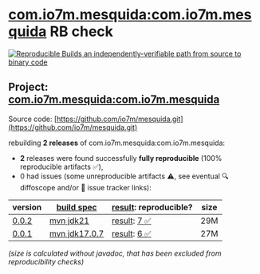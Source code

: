[com.io7m.mesquida:com.io7m.mesquida](https://central.sonatype.com/artifact/com.io7m.mesquida/com.io7m.mesquida/versions) RB check
=======

[![Reproducible Builds](https://reproducible-builds.org/images/logos/rb.svg) an independently-verifiable path from source to binary code](https://reproducible-builds.org/)

## Project: [com.io7m.mesquida:com.io7m.mesquida](https://central.sonatype.com/artifact/com.io7m.mesquida/com.io7m.mesquida/versions)

Source code: [https://github.com/io7m/mesquida.git](https://github.com/io7m/mesquida.git)

rebuilding **2 releases** of com.io7m.mesquida:com.io7m.mesquida:
- **2** releases were found successfully **fully reproducible** (100% reproducible artifacts :white_check_mark:),
- 0 had issues (some unreproducible artifacts :warning:, see eventual :mag: diffoscope and/or :memo: issue tracker links):

| version | [build spec](/BUILDSPEC.md) | [result](https://reproducible-builds.org/docs/jvm/): reproducible? | size |
| -- | --------- | ------ | -- |
| [0.0.2](https://central.sonatype.com/artifact/com.io7m.mesquida/com.io7m.mesquida/0.0.2/pom) | [mvn jdk21](com.io7m.mesquida-0.0.2.buildspec) | [result](com.io7m.mesquida-0.0.2.buildinfo): [7 :white_check_mark: ](com.io7m.mesquida-0.0.2.buildcompare) | 29M |
| [0.0.1](https://central.sonatype.com/artifact/com.io7m.mesquida/com.io7m.mesquida/0.0.1/pom) | [mvn jdk17.0.7](com.io7m.mesquida-0.0.1.buildspec) | [result](com.io7m.mesquida-0.0.1.buildinfo): [6 :white_check_mark: ](com.io7m.mesquida-0.0.1.buildcompare) | 27M |

<i>(size is calculated without javadoc, that has been excluded from reproducibility checks)</i>
